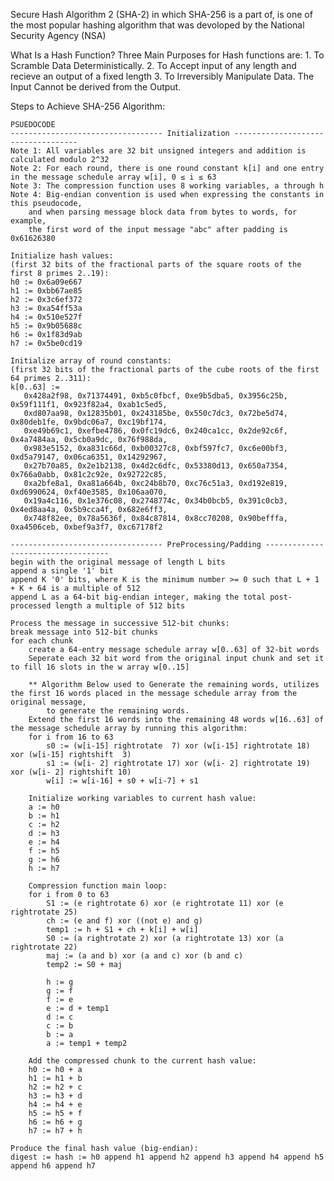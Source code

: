 ﻿Secure Hash Algorithm 2 (SHA-2) in which SHA-256 is a part of, is one of the most popular hashing algorithm
that was devoloped by the National Security Agency (NSA)

What Is a Hash Function?
Three Main Purposes for Hash functions are:
	1. To Scramble Data Deterministically.
	2. To Accept input of any length and recieve an output of a fixed length
	3. To Irreversibly Manipulate Data. The Input Cannot be derived from the Output.

Steps to Achieve SHA-256 Algorithm:

	PSUEDOCODE
	---------------------------------- Initialization -----------------------------------
	Note 1: All variables are 32 bit unsigned integers and addition is calculated modulo 2^32
	Note 2: For each round, there is one round constant k[i] and one entry in the message schedule array w[i], 0 ≤ i ≤ 63
	Note 3: The compression function uses 8 working variables, a through h
	Note 4: Big-endian convention is used when expressing the constants in this pseudocode,
		and when parsing message block data from bytes to words, for example,
		the first word of the input message "abc" after padding is 0x61626380

	Initialize hash values:
	(first 32 bits of the fractional parts of the square roots of the first 8 primes 2..19):
	h0 := 0x6a09e667
	h1 := 0xbb67ae85
	h2 := 0x3c6ef372
	h3 := 0xa54ff53a
	h4 := 0x510e527f
	h5 := 0x9b05688c
	h6 := 0x1f83d9ab
	h7 := 0x5be0cd19

	Initialize array of round constants:
	(first 32 bits of the fractional parts of the cube roots of the first 64 primes 2..311):
	k[0..63] :=
	   0x428a2f98, 0x71374491, 0xb5c0fbcf, 0xe9b5dba5, 0x3956c25b, 0x59f111f1, 0x923f82a4, 0xab1c5ed5,
	   0xd807aa98, 0x12835b01, 0x243185be, 0x550c7dc3, 0x72be5d74, 0x80deb1fe, 0x9bdc06a7, 0xc19bf174,
	   0xe49b69c1, 0xefbe4786, 0x0fc19dc6, 0x240ca1cc, 0x2de92c6f, 0x4a7484aa, 0x5cb0a9dc, 0x76f988da,
	   0x983e5152, 0xa831c66d, 0xb00327c8, 0xbf597fc7, 0xc6e00bf3, 0xd5a79147, 0x06ca6351, 0x14292967,
	   0x27b70a85, 0x2e1b2138, 0x4d2c6dfc, 0x53380d13, 0x650a7354, 0x766a0abb, 0x81c2c92e, 0x92722c85,
	   0xa2bfe8a1, 0xa81a664b, 0xc24b8b70, 0xc76c51a3, 0xd192e819, 0xd6990624, 0xf40e3585, 0x106aa070,
	   0x19a4c116, 0x1e376c08, 0x2748774c, 0x34b0bcb5, 0x391c0cb3, 0x4ed8aa4a, 0x5b9cca4f, 0x682e6ff3,
	   0x748f82ee, 0x78a5636f, 0x84c87814, 0x8cc70208, 0x90befffa, 0xa4506ceb, 0xbef9a3f7, 0xc67178f2

	---------------------------------- PreProcessing/Padding -----------------------------------
	begin with the original message of length L bits
	append a single '1' bit
	append K '0' bits, where K is the minimum number >= 0 such that L + 1 + K + 64 is a multiple of 512
	append L as a 64-bit big-endian integer, making the total post-processed length a multiple of 512 bits

	Process the message in successive 512-bit chunks:
	break message into 512-bit chunks
	for each chunk
		create a 64-entry message schedule array w[0..63] of 32-bit words
		Seperate each 32 bit word from the original input chunk and set it to fill 16 slots in the w array w[0..15]

		** Algorithm Below used to Generate the remaining words, utilizes the first 16 words placed in the message schedule array from the original message, 
			to generate the remaining words.
		Extend the first 16 words into the remaining 48 words w[16..63] of the message schedule array by running this algorithm:
		for i from 16 to 63
			s0 := (w[i-15] rightrotate  7) xor (w[i-15] rightrotate 18) xor (w[i-15] rightshift  3)
			s1 := (w[i- 2] rightrotate 17) xor (w[i- 2] rightrotate 19) xor (w[i- 2] rightshift 10)
			w[i] := w[i-16] + s0 + w[i-7] + s1

		Initialize working variables to current hash value:
		a := h0
		b := h1
		c := h2
		d := h3
		e := h4
		f := h5
		g := h6
		h := h7

		Compression function main loop:
		for i from 0 to 63
			S1 := (e rightrotate 6) xor (e rightrotate 11) xor (e rightrotate 25)
			ch := (e and f) xor ((not e) and g)
			temp1 := h + S1 + ch + k[i] + w[i]
			S0 := (a rightrotate 2) xor (a rightrotate 13) xor (a rightrotate 22)
			maj := (a and b) xor (a and c) xor (b and c)
			temp2 := S0 + maj

			h := g
			g := f
			f := e
			e := d + temp1
			d := c
			c := b
			b := a
			a := temp1 + temp2

		Add the compressed chunk to the current hash value:
		h0 := h0 + a
		h1 := h1 + b
		h2 := h2 + c
		h3 := h3 + d
		h4 := h4 + e
		h5 := h5 + f
		h6 := h6 + g
		h7 := h7 + h

	Produce the final hash value (big-endian):
	digest := hash := h0 append h1 append h2 append h3 append h4 append h5 append h6 append h7